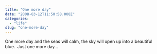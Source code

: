```yaml
---
title: "One more day"
date: "2008-03-12T11:50:58.000Z"
categories: 
  - "life"
slug: "one-more-day"
---
```


One more day and the seas will calm, the sky will open up into a beautiful blue.  Just one more day...
